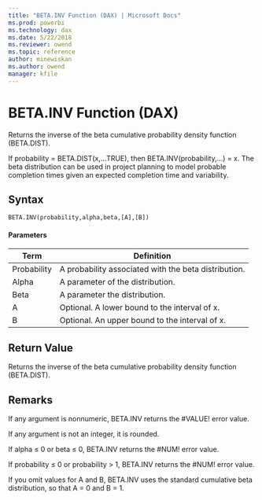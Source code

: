 ```yaml
---
title: "BETA.INV Function (DAX) | Microsoft Docs"
ms.prod: powerbi 
ms.technology: dax
ms.date: 5/22/2018
ms.reviewer: owend
ms.topic: reference
author: minewiskan
ms.author: owend
manager: kfile
---
```

# BETA.INV Function (DAX)
Returns the inverse of the beta cumulative probability density function (BETA.DIST).  
  
If probability = BETA.DIST(x,...TRUE), then BETA.INV(probability,...) = x. The beta distribution can be used in project planning to model probable completion times given an expected completion time and variability.  
  
## Syntax  
  
```dax
BETA.INV(probability,alpha,beta,[A],[B])  
```
  
#### Parameters  
  
|Term|Definition|  
|--------|--------------|  
|Probability|A probability associated with the beta distribution.|  
|Alpha|A parameter of the distribution.|  
|Beta|A parameter the distribution.|  
|A|Optional. A lower bound to the interval of x.|  
|B|Optional. An upper bound to the interval of x.|  
  
## Return Value  
Returns the inverse of the beta cumulative probability density function (BETA.DIST).  
  
## Remarks  
If any argument is nonnumeric, BETA.INV returns the #VALUE! error value. 

If any argument is not an integer, it is rounded. 
  
If alpha ≤ 0 or beta ≤ 0, BETA.INV returns the #NUM! error value.  
  
If probability ≤ 0 or probability &gt; 1, BETA.INV returns the #NUM! error value.  
  
If you omit values for A and B, BETA.INV uses the standard cumulative beta distribution, so that A = 0 and B = 1.  
  
